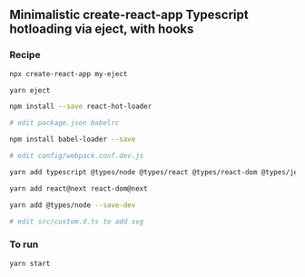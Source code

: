 Minimalistic create-react-app Typescript hotloading via eject, with hooks
---


### Recipe

```sh
npx create-react-app my-eject

yarn eject

npm install --save react-hot-loader

# edit package.json babelrc

npm install babel-loader --save

# edit config/webpack.conf.dev.js

yarn add typescript @types/node @types/react @types/react-dom @types/jest  @babel/plugin-transform-react-jsx  @babel/plugin-transform-react-jsx-source  @babel/plugin-transform-react-jsx-self

yarn add react@next react-dom@next

yarn add @types/node --save-dev

# edit src/custom.d.ts to add svg

```

### To run

```
yarn start
```
